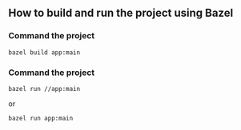 ## How to build and run the project using Bazel

### Command the project
```
bazel build app:main
```

### Command the project
```
bazel run //app:main
```
or
```
bazel run app:main
```